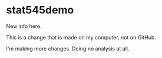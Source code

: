 # stat545demo

New info here.

This is a change that is made on my computer, not on GitHub.

I'm making more changes. Doing no analysis at all.
